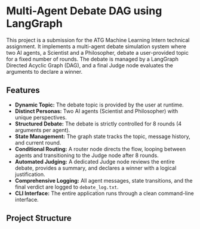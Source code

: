 # Multi-Agent Debate DAG using LangGraph

This project is a submission for the ATG Machine Learning Intern technical assignment. It implements a multi-agent debate simulation system where two AI agents, a Scientist and a Philosopher, debate a user-provided topic for a fixed number of rounds. The debate is managed by a LangGraph Directed Acyclic Graph (DAG), and a final Judge node evaluates the arguments to declare a winner.

## Features

-   **Dynamic Topic:** The debate topic is provided by the user at runtime.
-   **Distinct Personas:** Two AI agents (Scientist and Philosopher) with unique perspectives.
-   **Structured Debate:** The debate is strictly controlled for 8 rounds (4 arguments per agent).
-   **State Management:** The graph state tracks the topic, message history, and current round.
-   **Conditional Routing:** A router node directs the flow, looping between agents and transitioning to the Judge node after 8 rounds.
-   **Automated Judging:** A dedicated Judge node reviews the entire debate, provides a summary, and declares a winner with a logical justification.
-   **Comprehensive Logging:** All agent messages, state transitions, and the final verdict are logged to `debate_log.txt`.
-   **CLI Interface:** The entire application runs through a clean command-line interface.

## Project Structure
